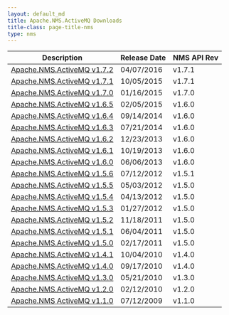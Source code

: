 ```yaml
---
layout: default_md
title: Apache.NMS.ActiveMQ Downloads 
title-class: page-title-nms
type: nms
---
```


Description|Release Date|NMS API Rev
---|---|---
[Apache.NMS.ActiveMQ v1.7.2](apachenmsactivemq-v172)|04/07/2016|v1.7.1
[Apache.NMS.ActiveMQ v1.7.1](apachenmsactivemq-v171)|10/05/2015|v1.7.1
[Apache.NMS.ActiveMQ v1.7.0](apachenmsactivemq-v170)|01/16/2015|v1.7.0
[Apache.NMS.ActiveMQ v1.6.5](apachenmsactivemq-v165)|02/05/2015|v1.6.0
[Apache.NMS.ActiveMQ v1.6.4](apachenmsactivemq-v164)|09/14/2014|v1.6.0
[Apache.NMS.ActiveMQ v1.6.3](apachenmsactivemq-v163)|07/21/2014|v1.6.0
[Apache.NMS.ActiveMQ v1.6.2](apachenmsactivemq-v162)|12/23/2013|v1.6.0
[Apache.NMS.ActiveMQ v1.6.1](apachenmsactivemq-v161)|10/19/2013|v1.6.0
[Apache.NMS.ActiveMQ v1.6.0](apachenmsactivemq-v160)|06/06/2013|v1.6.0
[Apache.NMS.ActiveMQ v1.5.6](apachenmsactivemq-v156)|07/12/2012|v1.5.1
[Apache.NMS.ActiveMQ v1.5.5](apachenmsactivemq-v155)|05/03/2012|v1.5.0
[Apache.NMS.ActiveMQ v1.5.4](apachenmsactivemq-v154)|04/13/2012|v1.5.0
[Apache.NMS.ActiveMQ v1.5.3](apachenmsactivemq-v153)|01/27/2012|v1.5.0
[Apache.NMS.ActiveMQ v1.5.2](apachenmsactivemq-v152)|11/18/2011|v1.5.0
[Apache.NMS.ActiveMQ v1.5.1](apachenmsactivemq-v151)|06/04/2011|v1.5.0
[Apache.NMS.ActiveMQ v1.5.0](apachenmsactivemq-v150)|02/17/2011|v1.5.0
[Apache.NMS.ActiveMQ v1.4.1](apachenmsactivemq-v141)|10/04/2010|v1.4.0
[Apache.NMS.ActiveMQ v1.4.0](apachenmsactivemq-v140)|09/17/2010|v1.4.0
[Apache.NMS.ActiveMQ v1.3.0](apachenmsactivemq-v130)|05/21/2010|v1.3.0
[Apache.NMS.ActiveMQ v1.2.0](apachenmsactivemq-v120)|02/12/2010|v1.2.0
[Apache.NMS ActiveMQ v1.1.0](apachenmsactivemq-v110)|07/12/2009|v1.1.0



